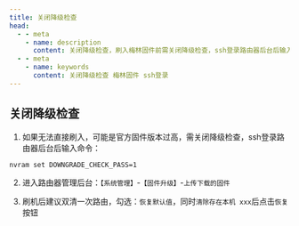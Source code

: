 ```yaml
---
title: 关闭降级检查
head:
  - - meta
    - name: description
      content: 关闭降级检查，刷入梅林固件前需关闭降级检查，ssh登录路由器后台后输入命令
  - - meta
    - name: keywords
      content: 关闭降级检查 梅林固件 ssh登录
---
```


## 关闭降级检查

1. 如果无法直接刷入，可能是官方固件版本过高，需关闭降级检查，ssh登录路由器后台后输入命令：

```sh
nvram set DOWNGRADE_CHECK_PASS=1
```

2. 进入路由器管理后台：`【系统管理】`-`【固件升级】`-`上传下载的固件`

3. 刷机后建议双清一次路由，勾选：`恢复默认值`，同时`清除存在本机 xxx`后点击`恢复`按钮

